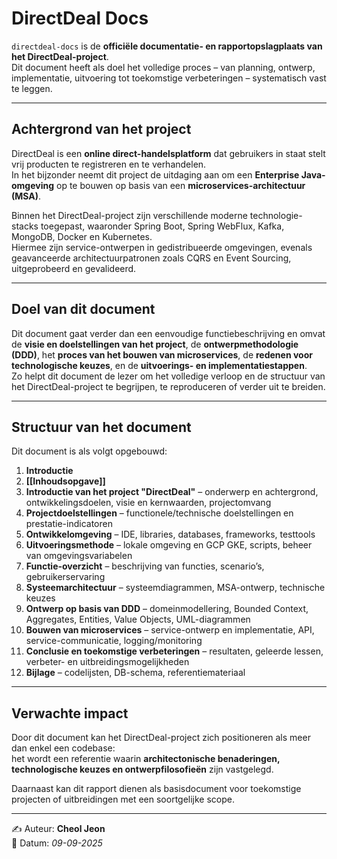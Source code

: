 # DirectDeal Docs

`directdeal-docs` is de **officiële documentatie- en rapportopslagplaats van het DirectDeal-project**.  
Dit document heeft als doel het volledige proces – van planning, ontwerp, implementatie, uitvoering tot toekomstige verbeteringen – systematisch vast te leggen.  

---

## Achtergrond van het project

DirectDeal is een **online direct-handelsplatform** dat gebruikers in staat stelt vrij producten te registreren en te verhandelen.  
In het bijzonder neemt dit project de uitdaging aan om een **Enterprise Java-omgeving** op te bouwen op basis van een **microservices-architectuur (MSA)**.  

Binnen het DirectDeal-project zijn verschillende moderne technologie-stacks toegepast, waaronder Spring Boot, Spring WebFlux, Kafka, MongoDB, Docker en Kubernetes.  
Hiermee zijn service-ontwerpen in gedistribueerde omgevingen, evenals geavanceerde architectuurpatronen zoals CQRS en Event Sourcing, uitgeprobeerd en gevalideerd. 

---

## Doel van dit document

Dit document gaat verder dan een eenvoudige functiebeschrijving en omvat de **visie en doelstellingen van het project**, de **ontwerpmethodologie (DDD)**, het **proces van het bouwen van microservices**, de **redenen voor technologische keuzes**, en de **uitvoerings- en implementatiestappen**.  
Zo helpt dit document de lezer om het volledige verloop en de structuur van het DirectDeal-project te begrijpen, te reproduceren of verder uit te breiden.  

---

## Structuur van het document

Dit document is als volgt opgebouwd:

1. **Introductie**
2. **[[Inhoudsopgave]]**
3. **Introductie van het project "DirectDeal"** – onderwerp en achtergrond, ontwikkelingsdoelen, visie en kernwaarden, projectomvang  
4. **Projectdoelstellingen** – functionele/technische doelstellingen en prestatie-indicatoren  
5. **Ontwikkelomgeving** – IDE, libraries, databases, frameworks, testtools  
6. **Uitvoeringsmethode** – lokale omgeving en GCP GKE, scripts, beheer van omgevingsvariabelen  
7. **Functie-overzicht** – beschrijving van functies, scenario’s, gebruikerservaring  
8. **Systeemarchitectuur** – systeemdiagrammen, MSA-ontwerp, technische keuzes  
9. **Ontwerp op basis van DDD** – domeinmodellering, Bounded Context, Aggregates, Entities, Value Objects, UML-diagrammen  
10. **Bouwen van microservices** – service-ontwerp en implementatie, API, service-communicatie, logging/monitoring  
11. **Conclusie en toekomstige verbeteringen** – resultaten, geleerde lessen, verbeter- en uitbreidingsmogelijkheden  
12. **Bijlage** – codelijsten, DB-schema, referentiemateriaal  

---

## Verwachte impact

Door dit document kan het DirectDeal-project zich positioneren als meer dan enkel een codebase:  
het wordt een referentie waarin **architectonische benaderingen, technologische keuzes en ontwerpfilosofieën** zijn vastgelegd.  

Daarnaast kan dit rapport dienen als basisdocument voor toekomstige projecten of uitbreidingen met een soortgelijke scope.  

---

✍️ Auteur: **Cheol Jeon**  
📅 Datum: *09-09-2025*